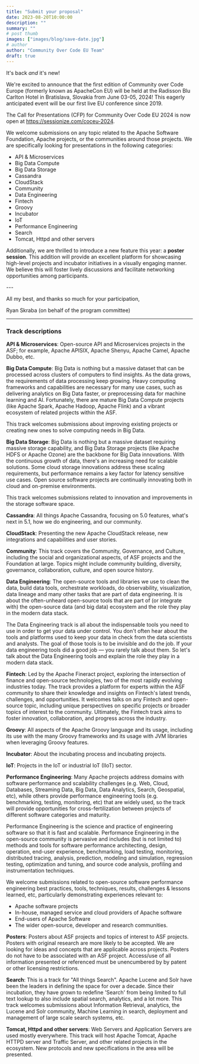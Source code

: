 ```yaml
---
title: "Submit your proposal"
date: 2023-08-20T10:00:00
description: ""
summary: ""
# post thumb
images: ["images/blog/save-date.jpg"]
# author
author: "Community Over Code EU Team"
draft: true
---
```


It's back *and* it's new!

We're excited to announce that the first edition of Community over Code Europe (formerly known as ApacheCon EU) will be held at the Radisson Blu Carlton Hotel in Bratislava, Slovakia from June 03-05, 2024! This eagerly anticipated event will be our first live EU conference since 2019.

The Call for Presentations (CFP) for Community Over Code EU 2024 is now open at <a href="https://sessionize.com/coceu-2024/" target="_blank">https://sessionize.com/coceu-2024</a>.

We welcome submissions on any topic related to the Apache Software Foundation, Apache projects, or the communities around those projects. We are specifically looking for presentations in the following categories:

* API & Microservices
* Big Data Compute
* Big Data Storage
* Cassandra
* CloudStack
* Community
* Data Engineering
* Fintech
* Groovy
* Incubator
* IoT
* Performance Engineering
* Search
* Tomcat, Httpd and other servers

Additionally, we are thrilled to introduce a new feature this year: a
**poster session**. This addition will provide an excellent platform for
showcasing high-level projects and incubator initiatives in a visually
engaging manner. We believe this will foster lively discussions and
facilitate networking opportunities among participants.

\-\-\-

All my best, and thanks so much for your participation,

Ryan Skraba (on behalf of the program committee)

---

### Track descriptions

**API & Microservices**:
Open-source API and Microservices projects in the ASF; for example, Apache APISIX, Apache Shenyu, Apache Camel, Apache Dubbo, etc.

**Big Data Compute**:
Big Data is nothing but a massive dataset that can be processed across clusters of computers to find insights.
As the data grows, the requirements of data processing keep growing.
Heavy computing frameworks and capabilities are necessary for many use cases, such as delivering analytics on Big Data faster, or preprocessing data for machine learning and AI.
Fortunately, there are mature Big Data Compute projects (like Apache Spark, Apache Hadoop, Apache Flink) and a vibrant ecosystem of related projects within the ASF.

This track welcomes submissions about improving existing projects or creating new ones to solve computing needs in Big Data.
 
**Big Data Storage**:
Big Data is nothing but a massive dataset requiring massive storage capability, and Big Data Storage projects (like Apache HDFS or Apache Ozone) are the backbone for Big Data innovations.
With the continuous growth of data, there's an increasing need for scalable solutions.
Some cloud storage innovations address these scaling requirements, but performance remains a key factor for latency sensitive use cases.
Open source software projects are continually innovating both in cloud and on-premise environments.

This track welcomes submissions related to innovation and improvements in the storage software space.

**Cassandra**:
All things Apache Cassandra, focusing on 5.0 features, what's next in 5.1, how we do engineering, and our community.

**CloudStack**:
Presenting the new Apache CloudStack release, new integrations and capabilities and user stories.

**Community**:
This track covers the Community, Governance, and Culture, including the social and organizational aspects, of ASF projects and the Foundation at large.
Topics might include community building, diversity, governance, collaboration, culture, and open source history.

**Data Engineering**:
The open-source tools and libraries we use to clean the data, build data tools, orchestrate workloads, do observability, visualization, data lineage and many other tasks that are part of data engineering.
It is about the often-unheard open-source tools that are part of (or integrate with) the open-source data (and big data) ecosystem and the role they play in the modern data stack.

The Data Engineering track is all about the indispensable tools you need to use in order to get your data under control.
You don't often hear about the tools and platforms used to keep your data in check from the data scientists and analysts.
The goal of those tools is to be invisible and do the job.
If your data engineering tools did a good job — you rarely talk about them.
So let's talk about the Data Engineering tools and explain the role they play in a modern data stack.

**Fintech**:
Led by the Apache Fineract project, exploring the intersection of finance and open-source technologies, two of the most rapidly evolving industries today.
The track provides a platform for experts within the ASF community to share their knowledge and insights on Fintech's latest trends, challenges, and opportunities.
It welcomes talks on any Fintech and open-source topic, including unique perspectives on specific projects or broader topics of interest to the community.
Ultimately, the Fintech track aims to foster innovation, collaboration, and progress across the industry. 

**Groovy**:
All aspects of the Apache Groovy language and its usage, including its use with the many Groovy frameworks and its usage with JVM libraries when leveraging Groovy features. 

**Incubator**:
About the incubating process and incubating projects.

**IoT**:
Projects in the IoT or industrial IoT (IIoT) sector.

**Performance Engineering**:
Many Apache projects address domains with software performance and scalability challenges (e.g. Web, Cloud, Databases, Streaming Data, Big Data, Data Analytics, Search, Geospatial, etc), while others provide performance engineering tools (e.g. benchmarking, testing, monitoring, etc) that are widely used, so the track will provide opportunities for cross-fertilization between projects of different software categories and maturity.

Performance Engineering is the science and practice of engineering software so that it is fast and scalable.
Performance Engineering in the open-source community is pervasive and includes (but is not limited to) methods and tools for software performance architecting, design, operation, end-user experience, benchmarking, load testing, monitoring, distributed tracing, analysis, prediction, modeling and simulation, regression testing, optimization and tuning, and source code analysis, profiling and instrumentation techniques.

We welcome submissions related to open-source software performance engineering best practices, tools, techniques, results, challenges & lessons learned, etc, particularly demonstrating experiences relevant to:
* Apache software projects
* In-house, managed service and cloud providers of Apache software
* End-users of Apache Software
* The wider open-source, developer and research communities.

**Posters**:
Posters about ASF projects and topics of interest to ASF projects.
Posters with original research are more likely to be accepted.
We are looking for ideas and concepts that are applicable across projects.
Posters do not have to be associated with an ASF project.
Access/use of all information presented or referenced must be unencumbered by by patent or other licensing restrictions. 

**Search**:
This is a track for "All things Search".
Apache Lucene and Solr have been the leaders in defining the space for over a decade.
Since their incubation, they have grown to redefine 'Search' from being limited to full text lookup to also include spatial search, analytics, and a lot more.
This track welcomes submissions about Information Retrieval, analytics, the Lucene and Solr community, Machine Learning in search, deployment and management of large scale search systems, etc.

**Tomcat, Httpd and other servers**:
Web Servers and Application Servers are used mostly everywhere.
This track will host Apache Tomcat, Apache HTTPD server and Traffic Server, and other related projects in the ecosystem.
New protocols and new specifications in the area will be presented.